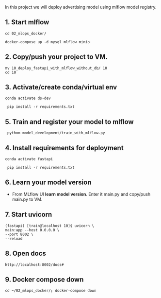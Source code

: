 In this project we will deploy advertising model using mlflow model registry.

## 1. Start mlflow
```commandline
cd 02_mlops_docker/

docker-compose up -d mysql mlflow minio
```

## 2. Copy/push your project to VM.
```commandline
mv 10_deploy_fastapi_with_mlflow_without_db/ 10
cd 10
```
## 3. Activate/create conda/virtual env
```commandline
conda activate ds-dev

 pip install -r requirements.txt
```

## 5. Train and register your model to mlflow
` python model_development/train_with_mlflow.py`

## 4. Install requirements for deployment
```commandline
conda activate fastapi

 pip install -r requirements.txt
```

## 6. Learn your model version
- From  MLflow UI **learn model version**. Enter it main.py and copy/push main.py to VM.

## 7. Start uvicorn
```commandline
(fastapi) [train@localhost 10]$ uvicorn \
main:app --host 0.0.0.0 \
--port 8002 \
--reload
```
## 8. Open docs
` http://localhost:8002/docs# `


## 9. Docker compose down
```commandline
cd ~/02_mlops_docker/; docker-compose down
```
